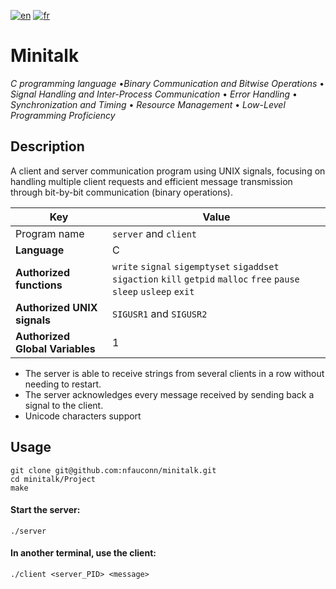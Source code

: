 [![en](https://img.shields.io/badge/lang-en-pink.svg)](https://github.com/nfauconn/minitalk/blob/master/README.md)
[![fr](https://img.shields.io/badge/lang-fr-purple.svg)](https://github.com/nfauconn/minitalk/blob/master/README.fr.md)

# Minitalk

*C programming language* •*Binary Communication and Bitwise Operations* • *Signal Handling and Inter-Process Communication* • *Error Handling* • *Synchronization and Timing* • *Resource Management* • *Low-Level Programming Proficiency*

## Description

A client and server communication program using UNIX signals, focusing on handling multiple client requests and efficient message transmission through bit-by-bit communication (binary operations).

| Key | Value |
| -- | -- |
| Program name | `server` and `client` |
**Language** | C
**Authorized functions** | `write` `signal` `sigemptyset` `sigaddset` `sigaction` `kill` `getpid` `malloc` `free` `pause` `sleep` `usleep` `exit`
**Authorized UNIX signals** |`SIGUSR1` and `SIGUSR2`
**Authorized Global Variables** | 1

- The server is able to receive strings from several clients in a row without needing to restart.
- The server acknowledges every message received by sending back a signal to the client.
- Unicode characters support


## Usage

```shell
git clone git@github.com:nfauconn/minitalk.git
cd minitalk/Project
make
```

#### Start the server:
```shell
./server
```

#### In another terminal, use the client:
```shell
./client <server_PID> <message>
```

